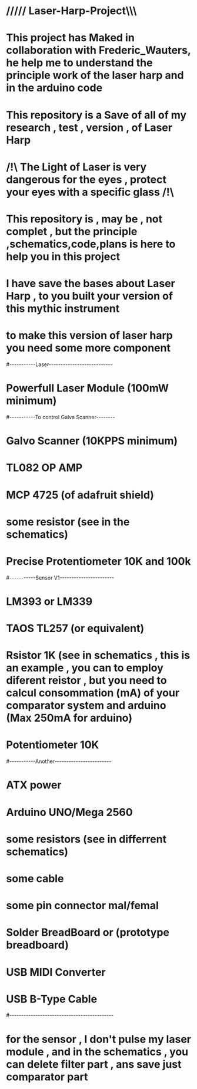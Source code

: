 # ///// Laser-Harp-Project\\\\\

# This project has Maked in collaboration with Frederic_Wauters, he help me to understand the principle work of the laser harp and in the arduino code 

# This repository is a Save of all of my research , test , version , of Laser Harp 

# /!\ The Light of Laser is very dangerous for the eyes , protect your eyes with a specific glass /!\

# This repository is , may be , not complet , but the principle ,schematics,code,plans is here to help you in this project 
# I have save the bases about Laser Harp , to you built your version of this mythic instrument 

# to make this version of laser harp you need some more component 
#-----------Laser---------------------------
# Powerfull Laser Module (100mW minimum)
#-----------To control Galva Scanner--------
# Galvo Scanner (10KPPS minimum) 
# TL082 OP AMP
# MCP 4725 (of adafruit shield) 
# some resistor (see in the schematics)
# Precise Protentiometer 10K and 100k
#-----------Sensor V1-----------------------
# LM393 or LM339
# TAOS TL257 (or equivalent)
# Rsistor 1K (see in schematics , this is an example , you can to employ diferent reistor , but you need to calcul consommation (mA) of your comparator system and arduino (Max 250mA for arduino)  
# Potentiometer 10K
#-----------Another------------------------
# ATX power
# Arduino UNO/Mega 2560
# some resistors (see in differrent schematics)
# some cable
# some pin connector mal/femal
# Solder BreadBoard or (prototype breadboard)
# USB MIDI Converter
# USB B-Type Cable
#--------------------------------------------
# for the sensor , I don't pulse my laser module , and in the schematics , you can delete filter part , ans save just comparator part
# 


